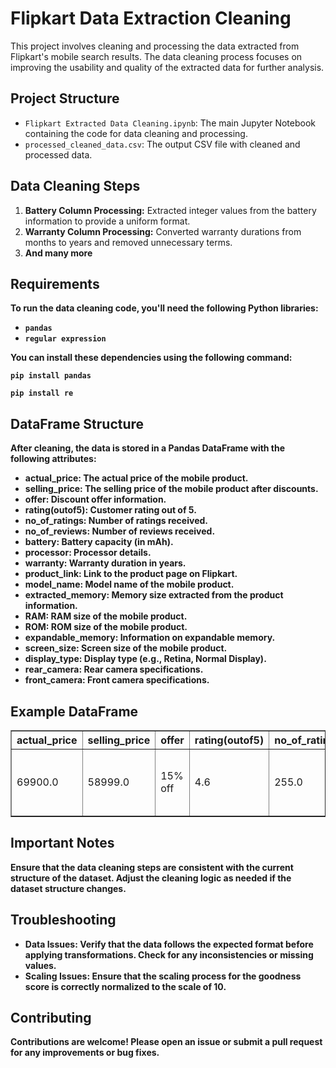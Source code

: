 <!DOCTYPE html>
<html lang="en">
<head>

</head>
<body>
    <h1>Flipkart Data Extraction Cleaning</h1>
    <p>This project involves cleaning and processing the data extracted from Flipkart's mobile search results. The data cleaning process focuses on improving the usability and quality of the extracted data for further analysis.</p>

<h2>Project Structure</h2>
<ul>
    <li><code>Flipkart Extracted Data Cleaning.ipynb</code>: The main Jupyter Notebook containing the code for data cleaning and processing.</li>
    <li><code>processed_cleaned_data.csv</code>: The output CSV file with cleaned and processed data.</li>
</ul>

<h2>Data Cleaning Steps</h2>
<ol>
    <li><strong>Battery Column Processing:</strong> Extracted integer values from the battery information to provide a uniform format.</li>
    <li><strong>Warranty Column Processing:</strong> Converted warranty durations from months to years and removed unnecessary terms.</li>
    <li><strong>And many more</li>
</ol>

<h2>Requirements</h2>
<p>To run the data cleaning code, you'll need the following Python libraries:</p>
<ul>
    <li><code>pandas</code></li>
    <li><code>regular expression</code></li>
</ul>
<p>You can install these dependencies using the following command:</p>
<pre><code>pip install pandas</code></pre>
<pre><code>pip install re</code></pre>

<h2>DataFrame Structure</h2>
<p>After cleaning, the data is stored in a Pandas DataFrame with the following attributes:</p>
<ul>
    <li><strong>actual_price</strong>: The actual price of the mobile product.</li>
    <li><strong>selling_price</strong>: The selling price of the mobile product after discounts.</li>
    <li><strong>offer</strong>: Discount offer information.</li>
    <li><strong>rating(outof5)</strong>: Customer rating out of 5.</li>
    <li><strong>no_of_ratings</strong>: Number of ratings received.</li>
    <li><strong>no_of_reviews</strong>: Number of reviews received.</li>
    <li><strong>battery</strong>: Battery capacity (in mAh).</li>
    <li><strong>processor</strong>: Processor details.</li>
    <li><strong>warranty</strong>: Warranty duration in years.</li>
    <li><strong>product_link</strong>: Link to the product page on Flipkart.</li>
    <li><strong>model_name</strong>: Model name of the mobile product.</li>
    <li><strong>extracted_memory</strong>: Memory size extracted from the product information.</li>
    <li><strong>RAM</strong>: RAM size of the mobile product.</li>
    <li><strong>ROM</strong>: ROM size of the mobile product.</li>
    <li><strong>expandable_memory</strong>: Information on expandable memory.</li>
    <li><strong>screen_size</strong>: Screen size of the mobile product.</li>
    <li><strong>display_type</strong>: Display type (e.g., Retina, Normal Display).</li>
    <li><strong>rear_camera</strong>: Rear camera specifications.</li>
    <li><strong>front_camera</strong>: Front camera specifications.</li>
</ul>

<h2>Example DataFrame</h2>
<table border="1">
    <thead>
        <tr>
            <th>actual_price</th>
            <th>selling_price</th>
            <th>offer</th>
            <th>rating(outof5)</th>
            <th>no_of_ratings</th>
            <th>no_of_reviews</th>
            <th>battery</th>
            <th>processor</th>
            <th>warranty</th>
            <th>product_link</th>
            <th>model_name</th>
            <th>extracted_memory</th>
            <th>RAM</th>
            <th>ROM</th>
            <th>expandable_memory</th>
            <th>screen_size</th>
            <th>display_type</th>
            <th>rear_camera</th>
            <th>front_camera</th>
        </tr>
    </thead>
    <tbody>
        <tr>
            <td>69900.0</td>
            <td>58999.0</td>
            <td>15% off</td>
            <td>4.6</td>
            <td>255.0</td>
            <td>9906.0</td>
            <td>Unknown</td>
            <td>A15 Bionic Chip, 6 Core Processor</td>
            <td>1 Year</td>
            <td><a href="https://www.flipkart.com/apple-iphone-14-starlight-128-gb/p/itm2b717b2e91b67">Link</a></td>
            <td>APPLE iPhone 14</td>
            <td>128 GB</td>
            <td>Unknown</td>
            <td>128 GB</td>
            <td>Not Expandable</td>
            <td>15.49 cm</td>
            <td>Retina</td>
            <td>24.0MP</td>
            <td>12MP</td>
        </tr>
    </tbody>
</table>

<h2>Important Notes</h2>
<p>Ensure that the data cleaning steps are consistent with the current structure of the dataset. Adjust the cleaning logic as needed if the dataset structure changes.</p>

<h2>Troubleshooting</h2>
<ul>
    <li><strong>Data Issues:</strong> Verify that the data follows the expected format before applying transformations. Check for any inconsistencies or missing values.</li>
    <li><strong>Scaling Issues:</strong> Ensure that the scaling process for the goodness score is correctly normalized to the scale of 10.</li>
</ul>

<h2>Contributing</h2>
<p>Contributions are welcome! Please open an issue or submit a pull request for any improvements or bug fixes.</p>
</body>
</html>
